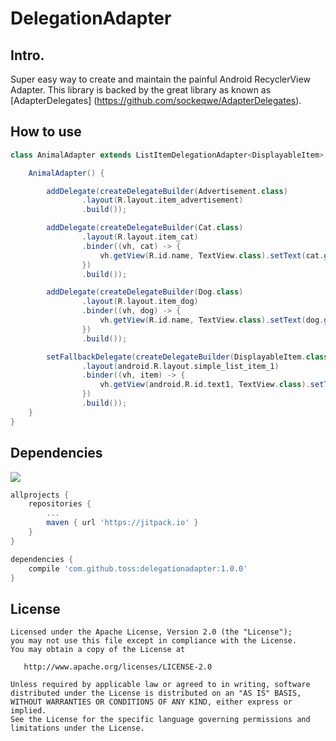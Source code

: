 # DelegationAdapter

## Intro.

Super easy way to create and maintain the painful Android RecyclerView Adapter. This library is backed by the 
great library as 
known as [AdapterDelegates]
(https://github.com/sockeqwe/AdapterDelegates).

## How to use

```groovy
class AnimalAdapter extends ListItemDelegationAdapter<DisplayableItem> {

    AnimalAdapter() {

        addDelegate(createDelegateBuilder(Advertisement.class)
                .layout(R.layout.item_advertisement)
                .build());

        addDelegate(createDelegateBuilder(Cat.class)
                .layout(R.layout.item_cat)
                .binder((vh, cat) -> {
                    vh.getView(R.id.name, TextView.class).setText(cat.getName());
                })
                .build());

        addDelegate(createDelegateBuilder(Dog.class)
                .layout(R.layout.item_dog)
                .binder((vh, dog) -> {
                    vh.getView(R.id.name, TextView.class).setText(dog.getName());
                })
                .build());

        setFallbackDelegate(createDelegateBuilder(DisplayableItem.class)
                .layout(android.R.layout.simple_list_item_1)
                .binder((vh, item) -> {
                    vh.getView(android.R.id.text1, TextView.class).setText(item.toString());
                })
                .build());
    }
}
```

## Dependencies

[![](https://jitpack.io/v/toss/delegationadapter.svg)](https://jitpack.io/#toss/delegationadapter)

```groovy
allprojects {
    repositories {
        ...
        maven { url 'https://jitpack.io' }
    }
}
```

```groovy
dependencies {
    compile 'com.github.toss:delegationadapter:1.0.0'
}
```

## License

```
Licensed under the Apache License, Version 2.0 (the "License");
you may not use this file except in compliance with the License.
You may obtain a copy of the License at

   http://www.apache.org/licenses/LICENSE-2.0

Unless required by applicable law or agreed to in writing, software
distributed under the License is distributed on an "AS IS" BASIS,
WITHOUT WARRANTIES OR CONDITIONS OF ANY KIND, either express or implied.
See the License for the specific language governing permissions and
limitations under the License.
```
